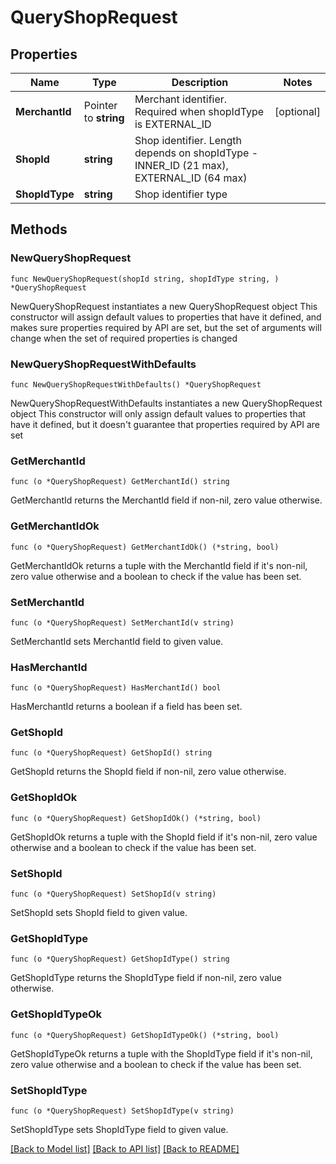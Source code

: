 # QueryShopRequest

## Properties

Name | Type | Description | Notes
------------ | ------------- | ------------- | -------------
**MerchantId** | Pointer to **string** | Merchant identifier. Required when shopIdType is EXTERNAL_ID | [optional] 
**ShopId** | **string** | Shop identifier. Length depends on shopIdType - INNER_ID (21 max), EXTERNAL_ID (64 max) | 
**ShopIdType** | **string** | Shop identifier type | 

## Methods

### NewQueryShopRequest

`func NewQueryShopRequest(shopId string, shopIdType string, ) *QueryShopRequest`

NewQueryShopRequest instantiates a new QueryShopRequest object
This constructor will assign default values to properties that have it defined,
and makes sure properties required by API are set, but the set of arguments
will change when the set of required properties is changed

### NewQueryShopRequestWithDefaults

`func NewQueryShopRequestWithDefaults() *QueryShopRequest`

NewQueryShopRequestWithDefaults instantiates a new QueryShopRequest object
This constructor will only assign default values to properties that have it defined,
but it doesn't guarantee that properties required by API are set

### GetMerchantId

`func (o *QueryShopRequest) GetMerchantId() string`

GetMerchantId returns the MerchantId field if non-nil, zero value otherwise.

### GetMerchantIdOk

`func (o *QueryShopRequest) GetMerchantIdOk() (*string, bool)`

GetMerchantIdOk returns a tuple with the MerchantId field if it's non-nil, zero value otherwise
and a boolean to check if the value has been set.

### SetMerchantId

`func (o *QueryShopRequest) SetMerchantId(v string)`

SetMerchantId sets MerchantId field to given value.

### HasMerchantId

`func (o *QueryShopRequest) HasMerchantId() bool`

HasMerchantId returns a boolean if a field has been set.

### GetShopId

`func (o *QueryShopRequest) GetShopId() string`

GetShopId returns the ShopId field if non-nil, zero value otherwise.

### GetShopIdOk

`func (o *QueryShopRequest) GetShopIdOk() (*string, bool)`

GetShopIdOk returns a tuple with the ShopId field if it's non-nil, zero value otherwise
and a boolean to check if the value has been set.

### SetShopId

`func (o *QueryShopRequest) SetShopId(v string)`

SetShopId sets ShopId field to given value.


### GetShopIdType

`func (o *QueryShopRequest) GetShopIdType() string`

GetShopIdType returns the ShopIdType field if non-nil, zero value otherwise.

### GetShopIdTypeOk

`func (o *QueryShopRequest) GetShopIdTypeOk() (*string, bool)`

GetShopIdTypeOk returns a tuple with the ShopIdType field if it's non-nil, zero value otherwise
and a boolean to check if the value has been set.

### SetShopIdType

`func (o *QueryShopRequest) SetShopIdType(v string)`

SetShopIdType sets ShopIdType field to given value.



[[Back to Model list]](../README.md#documentation-for-models) [[Back to API list]](../README.md#documentation-for-api-endpoints) [[Back to README]](../README.md)


